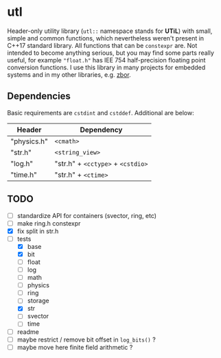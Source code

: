 # utl

Header-only utility library (`utl::` namespace stands for __UTiL__) with small, simple and common functions, which nevertheless weren't present in C++17 standard library. All functions that can be `constexpr` are. Not intended to become anything serious, but you may find some parts really useful, for example `"float.h"` has IEE 754 half-precision floating point conversion functions. I use this library in many projects for embedded systems and in my other libraries, e.g. [zbor][1].

## Dependencies 

Basic requirements are `cstdint` and `cstddef`. Additional are below:

| Header        | Dependency                        |
| ------------- | --------------------------------- |
| "physics.h"   | `<cmath>`                         |
| "str.h"       | `<string_view>`                   |
| "log.h"       | "str.h" + `<cctype>` + `<cstdio>` |
| "time.h"      | "str.h" + `<ctime>`               |

## TODO

- [ ] standardize API for containers (svector, ring, etc)
- [ ] make ring.h constexpr
- [x] fix split in str.h
- [ ] tests
    - [x] base
    - [x] bit
    - [ ] float
    - [ ] log
    - [ ] math
    - [ ] physics
    - [ ] ring
    - [ ] storage
    - [x] str
    - [ ] svector
    - [ ] time
- [ ] readme
- [ ] maybe restrict / remove bit offset in `log_bits()` ?
- [ ] maybe move here finite field arithmetic ?

[1]: https://github.com/nth-eye/zbor